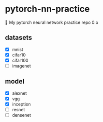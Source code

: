# pytorch-nn-practice

💩 My pytorch neural network practice repo 0.o

## datasets

* [x] mnist
* [x] cifar10
* [x] cifar100
* [ ] imagenet

## model

* [x] alexnet
* [x] vgg
* [x] inception
* [ ] resnet
* [ ] densenet
